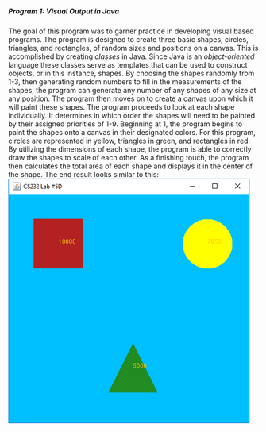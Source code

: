 ##### Program 1: Visual Output in Java
The goal of this program was to garner practice in developing visual based programs.
The program is designed to create three basic shapes, circles, triangles, and rectangles, of random
sizes and positions on a canvas. This is accomplished by creating *classes* in Java.
Since Java is an *object-oriented* language these classes serve as templates that can be used
to construct objects, or in this instance, shapes. By choosing the shapes randomly from 1-3, then 
generating random numbers to fill in the measurements of the shapes, the program can generate any
number of any shapes of any size at any position. The program then moves on to create a canvas upon which
it will paint these shapes. The program proceeds to look at each shape individually. It determines in which order 
the shapes will need to be painted by their assigned priorities of 1-9. Beginning at 1, the program begins to paint
the shapes onto a canvas in their designated colors. For this program, circles are represented in yellow, 
triangles in green, and rectangles in red. By utilizing the dimensions of each shape, the program is able to
correctly draw the shapes to scale of each other. As a finishing touch, the program then calculates the total
area of each shape and displays it in the center of the shape. The end result looks similar to this:
![alt text](https://github.com/Emerixean/Portfolio/blob/Program-1/Lab5D_Complete.png)
